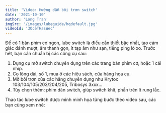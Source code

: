 ```yaml
---
title: 'Video: Hướng dẫn bôi trơn switch'
date: '2021-10-10'
author: 'Long Tran'
imgSrc: '/images/lubeguide/hqdefault.jpg'
videoId: '3OceTHasWec'
---
```

Để có 1 bàn phím cơ ngon, lube switch là điều cần thiết bậc nhất, tạo cảm giác đánh mượt, âm thanh gọn, ít tạp âm như sạn, tiếng ping lò xo.
Trước hết, bạn cần chuẩn bị các công cụ sau:

1.  Dụng cụ mở switch chuyên dụng trên các trang bán phím cơ, hoặc 1 cái nhíp.
2.  Cọ lông dài, số 1, mua ở các hiệu sách, cửa hàng họa cụ.
3.  Mỡ bôi trơn của các hãng chuyên dụng như Krytox 103/104/105/203/204/205, Tribosys 3xxx...
4.  Tùy chọn thêm: phim dán switch, giúp switch khít, phần trên ít rung lắc.

Thao tác lube switch được mình minh họa từng bước theo video sau, các bạn cùng xem nhé: